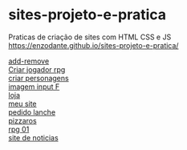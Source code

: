 # sites-projeto-e-pratica
 Praticas de criação de sites com HTML CSS e JS
 https://enzodante.github.io/sites-projeto-e-pratica/

<a href="https://enzodante.github.io/sites-projeto-e-pratica/add-remove" target="_blank">add-remove</a><br>
<a href="https://enzodante.github.io/sites-projeto-e-pratica/criar-jogador-rpg" target="_blank">Criar jogador rpg</a><br>
<a href="https://enzodante.github.io/sites-projeto-e-pratica/criar-personagens" target="_blank">criar personagens</a><br>
<a href="https://enzodante.github.io/sites-projeto-e-pratica/imagem-inputF" target="_blank">imagem input F</a><br>
<a href="https://enzodante.github.io/sites-projeto-e-pratica/loja" target="_blank">loja</a><br>
<a href="https://enzodante.github.io/sites-projeto-e-pratica/meu-site" target="_blank">meu site</a><br>
<a href="https://enzodante.github.io/sites-projeto-e-pratica/pedido-lanhce" target="_blank">pedido lanche</a><br>
<a href="https://enzodante.github.io/sites-projeto-e-pratica/pizzaros" target="_blank">pizzaros</a><br>
<a href="https://enzodante.github.io/sites-projeto-e-pratica/rpg01" target="_blank">rpg 01</a><br>
<a href="https://enzodante.github.io/sites-projeto-e-pratica/site-noticias" target="_blank">site de noticias</a><br>
